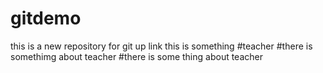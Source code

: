 # gitdemo
this is a new repository for git up link
this is something #teacher
#there is somethimg about teacher
#there is some thing about teacher
